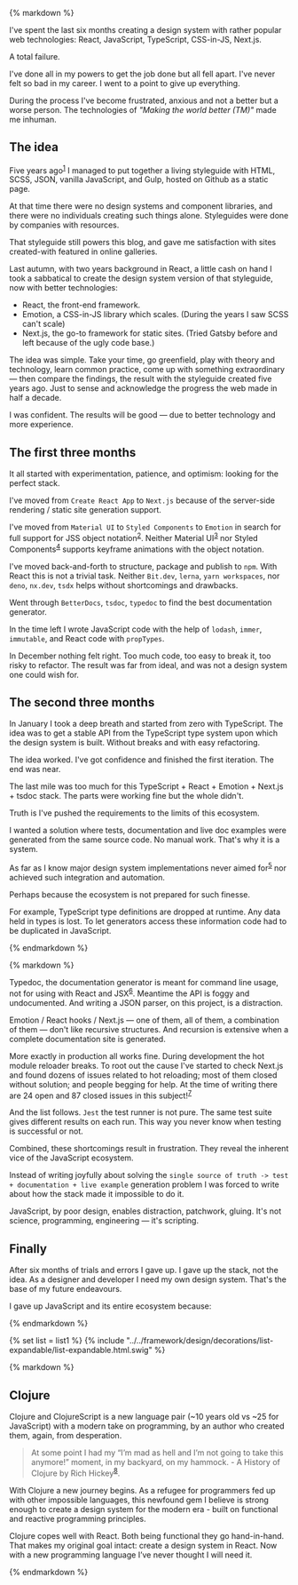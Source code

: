 {% markdown %}

I've spent the last six months creating a design system with rather popular web technologies: React, JavaScript, TypeScript, CSS-in-JS, Next.js.

A total failure.

I've done all in my powers to get the job done but all fell apart.
I've never felt so bad in my career. I went to a point to give up everything.

During the process I've become frustrated, anxious and not a better but a worse person.
The technologies of _"Making the world better (TM)"_ made me inhuman.

## The idea

Five years ago<sup id="footnote--1">[1](#footnotes--1)</sup> I managed to put together a living styleguide with HTML, SCSS, JSON, vanilla JavaScript, and Gulp, hosted on Github as a static page.

At that time there were no design systems and component libraries, and there were no individuals creating such things alone.
Styleguides were done by companies with resources.

That styleguide still powers this blog, and gave me satisfaction with sites created-with featured in online galleries.

Last autumn, with two years background in React, a little cash on hand I took a sabbatical to create the design system version of that styleguide, now with better technologies:

- React, the front-end framework.
- Emotion, a CSS-in-JS library which scales. (During the years I saw SCSS can't scale)
- Next.js, the go-to framework for static sites. (Tried Gatsby before and left because of the ugly code base.)

The idea was simple. Take your time, go greenfield, play with theory and technology, learn common practice, come up with something extraordinary &mdash; then compare the findings, the result with the styleguide created five years ago. Just to sense and acknowledge the progress the web made in half a decade.

I was confident. The results will be good &mdash; due to better technology and more experience.

## The first three months

It all started with experimentation, patience, and optimism: looking for the perfect stack.

I've moved from `Create React App` to `Next.js` because of the server-side rendering / static site generation support.

I've moved from `Material UI` to `Styled Components` to `Emotion` in search for full support for JSS object notation<sup id="footnote--2">[2](#footnotes--2)</sup>. Neither Material UI<sup id="footnote--3">[3](#footnotes--3)</sup> nor Styled Components<sup id="footnote--4">[4](#footnotes--4)</sup> supports keyframe animations with the object notation.

I've moved back-and-forth to structure, package and publish to `npm`. With React this is not a trivial task. Neither `Bit.dev`, `lerna`, `yarn workspaces`, nor `deno`, `nx.dev`, `tsdx` helps without shortcomings and drawbacks.

Went through `BetterDocs`, `tsdoc`, `typedoc` to find the best documentation generator.

In the time left I wrote JavaScript code with the help of `lodash`, `immer`, `immutable`, and React code with `propTypes`.

In December nothing felt right. Too much code, too easy to break it, too risky to refactor. The result was far from ideal, and was not a design system one could wish for.

## The second three months

In January I took a deep breath and started from zero with TypeScript.
The idea was to get a stable API from the TypeScript type system upon which the design system is built. Without breaks and with easy refactoring.

The idea worked. I've got confidence and finished the first iteration. The end was near.

The last mile was too much for this TypeScript + React + Emotion + Next.js + tsdoc stack.
The parts were working fine but the whole didn't.

Truth is I've pushed the requirements to the limits of this ecosystem.

I wanted a solution where tests, documentation and live doc examples were generated from the same source code. No manual work. That's why it is a system.

As far as I know major design system implementations never aimed for<sup id="footnote--5">[5](#footnotes--5)</sup> nor achieved such integration and automation.

Perhaps because the ecosystem is not prepared for such finesse.

For example, TypeScript type definitions are dropped at runtime. Any data held in types is lost.
To let generators access these information code had to be duplicated in JavaScript.

{% endmarkdown %}

<script src="https://gist.github.com/metamn/2560fd76151c5d6571fa0844294f83d2.js"></script>

{% markdown %}

Typedoc, the documentation generator is meant for command line usage, not for using with React and JSX<sup id="footnote--6">[6](#footnotes--6)</sup>. Meantime the API is foggy and undocumented. And writing a JSON parser, on this project, is a distraction.

Emotion / React hooks / Next.js &mdash; one of them, all of them, a combination of them &mdash; don't like recursive structures. And recursion is extensive when a complete documentation site is generated.

More exactly in production all works fine. During development the hot module reloader breaks.
To root out the cause I've started to check Next.js and found dozens of issues related to hot reloading; most of them closed without solution; and people begging for help. At the time of writing there are 24 open and 87 closed issues in this subject!<sup id="footnote--7">[7](#footnotes--7)</sup>

And the list follows. `Jest` the test runner is not pure. The same test suite gives different results on each run. This way you never know when testing is successful or not.

Combined, these shortcomings result in frustration. They reveal the inherent vice of the JavaScript ecosystem.

Instead of writing joyfully about solving the `single source of truth -> test + documentation + live example` generation problem I was forced to write about how the stack made it impossible to do it.

JavaScript, by poor design, enables distraction, patchwork, gluing. It's not science, programming, engineering &mdash; it's scripting.

## Finally

After six months of trials and errors I gave up. I gave up the stack, not the idea.
As a designer and developer I need my own design system. That's the base of my future endeavours.

I gave up JavaScript and its entire ecosystem because:

{% endmarkdown %}

{% set list = list1 %}
{% include "../../framework/design/decorations/list-expandable/list-expandable.html.swig" %}

{% markdown %}

## Clojure

Clojure and ClojureScript is a new language pair (~10 years old vs ~25 for JavaScript) with a modern take on programming, by an author who created them, again, from desperation.

> At some point I had my “I’m mad as hell and I’m not going to take this anymore!” moment, in my backyard, on my hammock. - A History of Clojure by Rich Hickey<sup id="footnote--8">[8](#footnotes--8)</sup>.

With Clojure a new journey begins. As a refugee for programmers fed up with other impossible languages, this newfound gem I believe is strong enough to create a design system for the modern era - built on functional and reactive programming principles.

Clojure copes well with React. Both being functional they go hand-in-hand. That makes my original goal intact: create a design system in React. Now with a new programming language I’ve never thought I will need it.

{% endmarkdown %}

